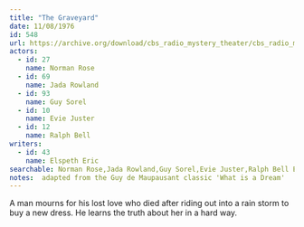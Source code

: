 ```yaml
---
title: "The Graveyard"
date: 11/08/1976
id: 548
url: https://archive.org/download/cbs_radio_mystery_theater/cbs_radio_mystery_theater-0501-0550.zip/cbs_radio_mystery_theater-0501-0550%2Fcbsrmt_0548_the_graveyard.mp3
actors:  
  - id: 27
    name: Norman Rose  
  - id: 69
    name: Jada Rowland  
  - id: 93
    name: Guy Sorel  
  - id: 10
    name: Evie Juster  
  - id: 12
    name: Ralph Bell
writers:  
  - id: 43
    name: Elspeth Eric
searchable: Norman Rose,Jada Rowland,Guy Sorel,Evie Juster,Ralph Bell Elspeth Eric
notes:  adapted from the Guy de Maupausant classic 'What is a Dream'
---
```

A man mourns for his lost love who died after riding out into a rain storm to buy a new dress. He learns the truth about her in a hard way.